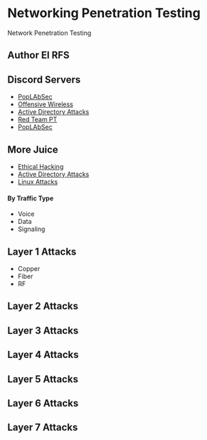 # Networking Penetration Testing
Network  Penetration Testing

## Author El RFS



## Discord Servers

- [PopLAbSec](https://discord.gg/Zmgr8rWMmu)
- [Offensive Wireless](https://discord.gg/sEXM6W95gV)
- [Active Directory Attacks](https://discord.gg/VPquyDE3JY)
- [Red Team PT]()
- [PopLAbSec]()

## More Juice
- [Ethical Hacking](https://rfs.popdocs.net/)
- [Active Directory Attacks](https://ad.popdocs.net/)
- [Linux Attacks]()


#### By Traffic Type
- Voice
- Data
- Signaling

## Layer 1 Attacks
- Copper
- Fiber
- RF


## Layer 2 Attacks


## Layer 3 Attacks



## Layer 4 Attacks


## Layer 5 Attacks

## Layer 6 Attacks


## Layer 7 Attacks